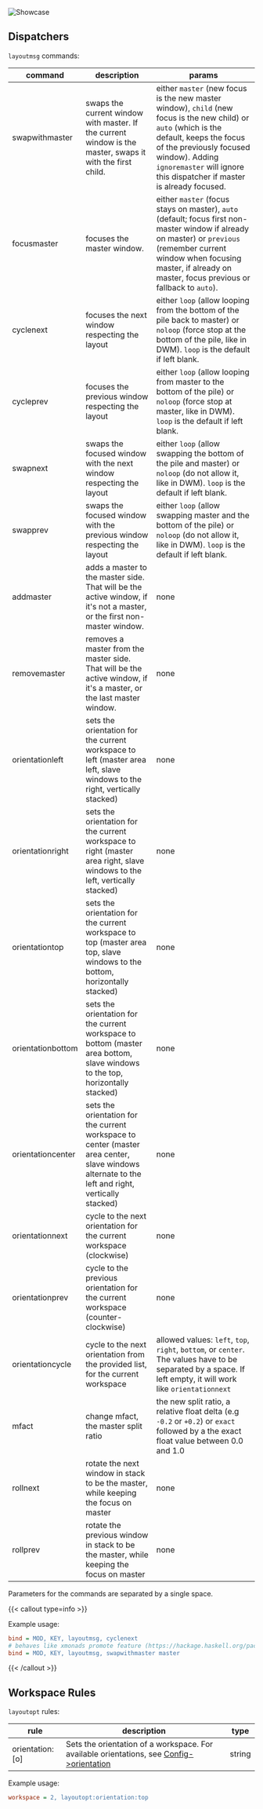 ![Showcase](https://user-images.githubusercontent.com/43317083/179357849-321f042c-f536-44b3-9e6f-371df5321836.gif)

## Dispatchers

`layoutmsg` commands:

| command | description | params |
| --- | --- | --- |
| swapwithmaster | swaps the current window with master. If the current window is the master, swaps it with the first child. | either `master` (new focus is the new master window), `child` (new focus is the new child) or `auto` (which is the default, keeps the focus of the previously focused window). Adding `ignoremaster` will ignore this dispatcher if master is already focused. |
| focusmaster | focuses the master window. | either `master` (focus stays on master), `auto` (default; focus first non-master window if already on master) or `previous` (remember current window when focusing master, if already on master, focus previous or fallback to `auto`). |
| cyclenext | focuses the next window respecting the layout | either `loop` (allow looping from the bottom of the pile back to master) or `noloop` (force stop at the bottom of the pile, like in DWM). `loop` is the default if left blank. |
| cycleprev | focuses the previous window respecting the layout | either `loop` (allow looping from master to the bottom of the pile) or `noloop` (force stop at master, like in DWM). `loop` is the default if left blank. |
| swapnext | swaps the focused window with the next window respecting the layout | either `loop` (allow swapping the bottom of the pile and master) or `noloop` (do not allow it, like in DWM). `loop` is the default if left blank. |
| swapprev | swaps the focused window with the previous window respecting the layout | either `loop` (allow swapping master and the bottom of the pile) or `noloop` (do not allow it, like in DWM). `loop` is the default if left blank. |
| addmaster | adds a master to the master side. That will be the active window, if it's not a master, or the first non-master window. | none |
| removemaster | removes a master from the master side. That will be the active window, if it's a master, or the last master window. | none |
| orientationleft | sets the orientation for the current workspace to left (master area left, slave windows to the right, vertically stacked) | none |
| orientationright | sets the orientation for the current workspace to right (master area right, slave windows to the left, vertically stacked) | none |
| orientationtop | sets the orientation for the current workspace to top (master area top, slave windows to the bottom, horizontally stacked) | none |
| orientationbottom | sets the orientation for the current workspace to bottom (master area bottom, slave windows to the top, horizontally stacked) | none |
| orientationcenter | sets the orientation for the current workspace to center (master area center, slave windows alternate to the left and right, vertically stacked) | none |
| orientationnext | cycle to the next orientation for the current workspace (clockwise) | none |
| orientationprev | cycle to the previous orientation for the current workspace (counter-clockwise) | none |
| orientationcycle | cycle to the next orientation from the provided list, for the current workspace | allowed values: `left`, `top`, `right`, `bottom`, or `center`. The values have to be separated by a space. If left empty, it will work like `orientationnext` |
| mfact | change mfact, the master split ratio | the new split ratio, a relative float delta (e.g `-0.2` or `+0.2`) or `exact` followed by a the exact float value between 0.0 and 1.0 |
| rollnext | rotate the next window in stack to be the master, while keeping the focus on master | none |
| rollprev | rotate the previous window in stack to be the master, while keeping the focus on master | none |

Parameters for the commands are separated by a single space.

{{< callout type=info >}}

Example usage:

```ini
bind = MOD, KEY, layoutmsg, cyclenext
# behaves like xmonads promote feature (https://hackage.haskell.org/package/xmonad-contrib-0.17.1/docs/XMonad-Actions-Promote.html)
bind = MOD, KEY, layoutmsg, swapwithmaster master
```

{{< /callout >}}

## Workspace Rules

`layoutopt` rules:

| rule | description | type |
| --- | --- | --- |
| orientation:[o] | Sets the orientation of a workspace. For available orientations, see [Config->orientation](#config) | string |

Example usage:

```ini
workspace = 2, layoutopt:orientation:top
```
